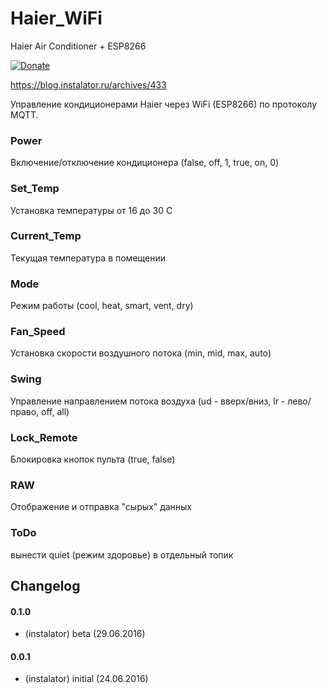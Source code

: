 # Haier_WiFi
Haier Air Conditioner + ESP8266

[![Donate](https://img.shields.io/badge/donate-YooMoney-green)](https://sobe.ru/na/instalator)

https://blog.instalator.ru/archives/433

Управление кондиционерами Haier через WiFi (ESP8266) по протоколу MQTT.

### Power
Включение/отключение кондиционера (false, off, 1, true, on, 0)

### Set_Temp
Установка температуры от 16 до 30 C

### Current_Temp
Текущая температура в помещении

### Mode
Режим работы (cool, heat, smart, vent, dry)

### Fan_Speed
Установка скорости воздушного потока (min, mid, max, auto)

### Swing
Управление направлением потока воздуха (ud - вверх/вниз, lr - лево/право, off, all)

### Lock_Remote
Блокировка кнопок пульта (true, false)

### RAW
Отображение и отправка "сырых" данных

### ToDo
вынести quiet (режим здоровье) в отдельный топик
## Changelog

#### 0.1.0
* (instalator) beta (29.06.2016)
 
#### 0.0.1
* (instalator) initial (24.06.2016)
 
